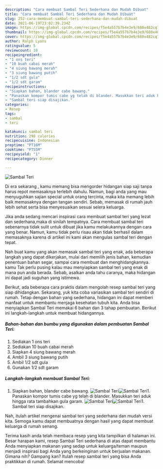 ```yaml
---
description: "Cara membuat Sambal Teri Sederhana dan Mudah Dibuat"
title: "Cara membuat Sambal Teri Sederhana dan Mudah Dibuat"
slug: 252-cara-membuat-sambal-teri-sederhana-dan-mudah-dibuat
date: 2021-06-19T23:02:39.234Z
image: https://img-global.cpcdn.com/recipes/f5e4a557b7b4e3e9/680x482cq70/sambal-teri-foto-resep-utama.jpg
thumbnail: https://img-global.cpcdn.com/recipes/f5e4a557b7b4e3e9/680x482cq70/sambal-teri-foto-resep-utama.jpg
cover: https://img-global.cpcdn.com/recipes/f5e4a557b7b4e3e9/680x482cq70/sambal-teri-foto-resep-utama.jpg
author: Ralph Lyons
ratingvalue: 5
reviewcount: 10
recipeingredient:
- "1 ons teri"
- "10 buah cabai merah"
- "4 siung bawang merah"
- "3 siung bawang putih"
- "1/2 sdt gula"
- "1/2 sdt garam"
recipeinstructions:
- "Siapkan bahan, blander cabe bawang."
- "Panaskan kompor tumis cabe yg telah di blander. Masukkan teri aduk hingga rata tambahkan gula garam."
- "Sambal teri siap disajikan."
categories:
- Resep
tags:
- sambal
- teri

katakunci: sambal teri 
nutrition: 298 calories
recipecuisine: Indonesian
preptime: "PT16M"
cooktime: "PT55M"
recipeyield: "1"
recipecategory: Dinner

---
```



![Sambal Teri](https://img-global.cpcdn.com/recipes/f5e4a557b7b4e3e9/680x482cq70/sambal-teri-foto-resep-utama.jpg)

Di era  sekarang , kamu memang bisa mengorder hidangan siap saji tanpa harus repot memasaknya terlebih dahulu. Namun, bagi anda yang mau menyuguhkan sajian special untuk orang tercinta, maka kita memang lebih baik memasaknya dengan tangan sendiri. Sebab, memasak di rumah jauh lebih sehat serta bisa menyesuaikan sesuai selera keluarga.

Jika anda sedang mencari inspirasi cara membuat sambal teri yang lezat dan sederhana,maka di sinilah tempatnya. Cara membuat sambal teri  sebenarnya tidak sulit untuk dibuat jika kamu melakukannya dengan cara yang benar. Namun, kamu tidak perlu risau akan tidak berhasil dalam memasaknya 
karena di artikel ini kami akan mengulas sambal teri dengan tepat.  



Nah buat kamu yang akan memasak sambal teri yang enak, ada beberapa langkah yang dapat dikerjakan, mulai dari memilih jenis bahan, kemudian penentuan bahan segar, sampai cara membuat dan menghidangkannya. kamu Tak perlu pusing kalau mau menyiapkan sambal teri yang enak di mana pun anda berada. Sebab, asalkan anda  tahu caranya, maka hidangan ini dapat jadi suguhan yang istimewa.

Berikut, ada beberapa cara praktis  dalam mengolah resep sambal teri yang siap dihidangkan. Sekarang, yuk kita coba variasikan sambal teri sendiri di rumah. Tetap dengan bahan yang sederhana, hidangan ini dapat memberi manfaat untuk membantu menjaga kesehatan tubuh kita. Anda bisa menyiapkan Sambal Teri memakai 6 bahan dan 3 tahap pembuatan. Berikut ini langkah-langkah untuk membuat hidangannya.

<!--inarticleads1-->

##### Bahan-bahan dan bumbu yang digunakan dalam pembuatan Sambal Teri:

1. Sediakan 1 ons teri
1. Sediakan 10 buah cabai merah
1. Siapkan 4 siung bawang merah
1. Ambil 3 siung bawang putih
1. Ambil 1/2 sdt gula
1. Gunakan 1/2 sdt garam




<!--inarticleads2-->

##### Langkah-langkah membuat Sambal Teri:

1. Siapkan bahan, blander cabe bawang.
<img src="https://img-global.cpcdn.com/steps/dd24d05d3ccf21ea/160x128cq70/sambal-teri-langkah-memasak-1-foto.jpg" alt="Sambal Teri"><img src="https://img-global.cpcdn.com/steps/8e9493d20b99bdcf/160x128cq70/sambal-teri-langkah-memasak-1-foto.jpg" alt="Sambal Teri">1. Panaskan kompor tumis cabe yg telah di blander. Masukkan teri aduk hingga rata tambahkan gula garam.
<img src="https://img-global.cpcdn.com/steps/387345bcd077fa07/160x128cq70/sambal-teri-langkah-memasak-2-foto.jpg" alt="Sambal Teri"><img src="https://img-global.cpcdn.com/steps/1785ca853156af07/160x128cq70/sambal-teri-langkah-memasak-2-foto.jpg" alt="Sambal Teri">1. Sambal teri siap disajikan.




Nah, itulah artikel mengenai  sambal teri  yang sederhana dan mudah versi kita. Semoga kamu dapat membuatnya dengan hasil yang dapat membuat keluarga di rumah senang. 

Terima kasih anda telah membaca resep yang kita tampilkan di halaman ini. Besar harapan kami, resep  Sambal Teri sederhana di atas dapat membantu Anda menyiapkan makanan yang sedap untuk keluarga/teman maupun menjadi inspirasi bagi Anda yang berkeinginan untuk berjualan makanan. Gimana nih? Gampang kan? Itulah resep sambal teri yang bisa Anda praktikkan di rumah. Selamat mencoba!


